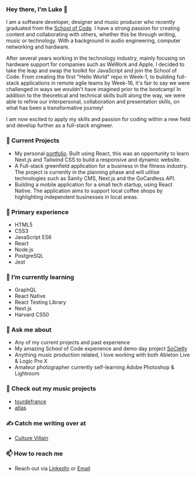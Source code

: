 ### Hey there, I'm Luke 👋

I am a software developer, designer and music producer who recently graduated from the [School of Code](https://www.schoolofcode.co.uk/). I have a strong passion for creating content and collaborating with others, whether this be through writing, music or technology. With a background in audio engineering, computer networking and hardware.

After several years working in the technology industry, mainly focusing on hardware support for companies such as WeWork and Apple, I decided to take the leap and swap the toolkit for JavaScript and join the School of Code. From creating the first "Hello World" repo in Week-1, to building full-stack applications in remote agile teams by Week-16, it's fair to say we were challenged in ways we wouldn't have imagined prior to the bootcamp! In addition to the theoretical and technical skills built along the way, we were able to refine our interpersonal, collaboration and presentation skills, on what has been a transformative journey!

I am now excited to apply my skills and passion for coding within a new field and develop further as a full-stack engineer.

### 🧱 Current Projects
- My personal [portfolio](https://lukefantom.com). Built using React, this was an opportunity to learn Next.js and Tailwind CSS to build a responsive and dynamic website.
- A Full-stack greenfield application for a business in the fitness industry. The project is currently in the planning phase and will utilise technologies such as Sanity CMS, Next.js and the GoCardless API.
- Building a mobile application for a small tech startup, using React Native. The application aims to support local coffee shops by highlighting independent businesses in local areas. 

### 🔭 Primary experience
- HTML5
- CSS3
- JavaScript ES6
- React
- Node.js
- PostgreSQL
- Jest

### 🌱 I’m currently learning
- GraphQL
- React Native
- React Testing Library
- Next.js
- Harvard CS50

### 💬 Ask me about
- Any of my current projects and past experience
- My amazing School of Code experience and demo day project [SoCietly](https://societly.netlify.app)
- Anything music production related, I love working with both Ableton Live & Logic Pro X
- Amateur photographer currently self-learning Adobe Photoshop & Lightroom

### 🎹 Check out my music projects
- [tourdefrance](https://soundcloud.com/tourdefrancemusic)
- [atlas](https://soundcloud.com/at-las)

### ✍️ Catch me writing over at
- [Culture Villain](https://culturevillain.co.uk)

### 📫 How to reach me
- Reach out via [LinkedIn](https://linkedin.com/in/lukefantom) or [Email](mailto:luke.fantom@gmail.com)
